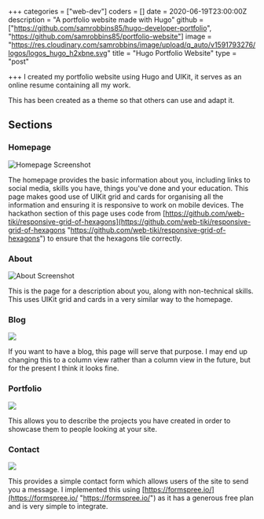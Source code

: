 +++
categories = ["web-dev"]
coders = []
date = 2020-06-19T23:00:00Z
description = "A portfolio website made with Hugo"
github = ["https://github.com/samrobbins85/hugo-developer-portfolio", "https://github.com/samrobbins85/portfolio-website"]
image = "https://res.cloudinary.com/samrobbins/image/upload/q_auto/v1591793276/logos/logos_hugo_h2xbne.svg"
title = "Hugo Portfolio Website"
type = "post"

+++
I created my portfolio website using Hugo and UIKit, it serves as an online resume containing all my work.

This has been created as a theme so that others can use and adapt it.

## Sections

### Homepage

![Homepage Screenshot](https://res.cloudinary.com/samrobbins/image/upload/q_auto/v1591885280/screenshot_aexm2m.png "Homepage Screenshot")

The homepage provides the basic information about you, including links to social media, skills you have, things you've done and your education. This page makes good use of UIKit grid and cards for organising all the information and ensuring it is responsive to work on mobile devices. The hackathon section of this page uses code from [https://github.com/web-tiki/responsive-grid-of-hexagons](https://github.com/web-tiki/responsive-grid-of-hexagons "https://github.com/web-tiki/responsive-grid-of-hexagons") to ensure that the hexagons tile correctly.

### About

![About Screenshot](https://res.cloudinary.com/samrobbins/image/upload/q_auto/v1592844637/Screenshot_2020-06-22_Sam_Robbins_1_xop4uu.png "About Screenshot")

This is the page for a description about you, along with non-technical skills. This uses UIKit grid and cards in a very similar way to the homepage.

### Blog

![](https://res.cloudinary.com/samrobbins/image/upload/q_auto/v1593263737/Screenshot_2020-06-27_Sam_Robbins_koy2no.png)

If you want to have a blog, this page will serve that purpose. I may end up changing this to a column view rather than a column view in the future, but for the present I think it looks fine.

### Portfolio

![](https://res.cloudinary.com/samrobbins/image/upload/q_auto/v1593263791/Screenshot_2020-06-27_Sam_Robbins_1_xa3yvj.png)

This allows you to describe the projects you have created in order to showcase them to people looking at your site.

### Contact

![](https://res.cloudinary.com/samrobbins/image/upload/q_auto/v1593263826/Screenshot_2020-06-27_Sam_Robbins_ce7qsx.png)

This provides a simple contact form which allows users of the site to send you a message. I implemented this using [https://formspree.io/](https://formspree.io/ "https://formspree.io/") as it has a generous free plan and is very simple to integrate. 